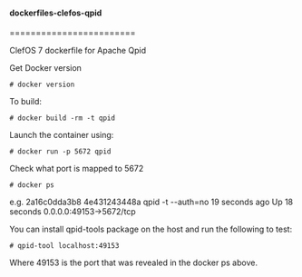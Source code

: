 #### dockerfiles-clefos-qpid
========================

ClefOS 7 dockerfile for Apache Qpid

Get Docker version

    # docker version

To build:

    # docker build -rm -t qpid

Launch the container using:

    # docker run -p 5672 qpid

Check what port is mapped to 5672 

    # docker ps

e.g. 2a16c0dda3b8 4e431243448a qpid -t --auth=no 19 seconds ago Up 18 seconds 0.0.0.0:49153->5672/tcp

You can install qpid-tools package on the host and run the following to test:

    # qpid-tool localhost:49153

Where 49153 is the port that was revealed in the docker ps above.
